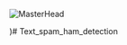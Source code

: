 ![MasterHead]("https://media2.giphy.com/media/RI4LTRjrVJhTskGtrb/giphy.gif?cid=ecf05e47xkvbjr1j7j5im0xjzbzmeg5pnv0y5o9t0kmsd46y&ep=v1_gifs_search&rid=giphy.gif&ct=g")

)# Text_spam_ham_detection
